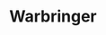 ---
layout: hero
title: Warbringer
spec: Puppet
class: Guardian
skill:
    name: Swiftwind
    description: With each continous blow on the same target, Warbringer gains increased attack speed. If Warbringer changes targets, the stacks drop to zero.
    stats:
        Cooldown: 1.2s
        Max. Stacks: 10
        Attack Speed Per Stack: 10%/15%/20%
---